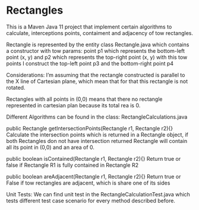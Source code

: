 # Rectangles
This is a Maven Java 11 project that implement certain algorithms to calculate, interceptions points, contaiment and adjacency of tow rectangles.


Rectangle is represented by the entity class Rectangle.java which contains a constructor  with tow params:
point p1 which represents the bottom-left point (x, y) and p2 which represents the top-right point (x, y)
with this tow points I construct the top-left point p3 and the bottom-right point p4

Considerations:
I’m assuming that the rectangle constructed is parallel to the X line of Cartesian plane, which mean that for that this rectangle is not rotated.

Rectangles with all points in (0,0) means that there no rectangle represented in cartesian plan because its total rea is 0.

Different Algorithms can be found in the class:
RectangleCalculations.java

public Rectangle getIntersectionPoints(Rectangle r1, Rectangle r2){} Calculate the intersection points which is returned in a Rectangle object, if both Rectangles don not have intersection returned Rectangle will contain all its point in (0,0) and an area of 0.



public boolean isContained(Rectangle r1, Rectangle r2){} 
Return true or false if Rectangle R1 is fully contained in Rectangle R2


public boolean areAdjacent(Rectangle r1, Rectangle r2){}
Return true or False if tow rectangles are adjacent, which is share one of its sides


Unit Tests:
We can find unit test in the RectangleCalculationTest.java which tests different test case scenario for every method described before.

